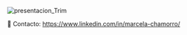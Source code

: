![presentacion_Trim](https://user-images.githubusercontent.com/82426298/115081873-5c63c180-9edb-11eb-9669-5de9d231dd87.gif)

📩 Contacto: https://www.linkedin.com/in/marcela-chamorro/
<!---
marcela-chamorro/marcela-chamorro is a ✨ special ✨ repository because its `README.md` (this file) appears on your GitHub profile.
You can click the Preview link to take a look at your changes.
--->

